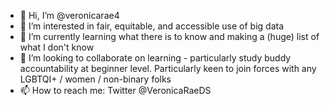 - 👋 Hi, I’m @veronicarae4
- 👀 I’m interested in fair, equitable, and accessible use of big data
- 🌱 I’m currently learning what there is to know and making a (huge) list of what I don't know
- 💞️ I’m looking to collaborate on learning - particularly study buddy accountability at beginner level. Particularly keen to join forces with any LGBTQI+ / women / non-binary folks
- 📫 How to reach me: Twitter @VeronicaRaeDS

<!---
veronicarae4/veronicarae4 is a ✨ special ✨ repository because its `README.md` (this file) appears on your GitHub profile.
You can click the Preview link to take a look at your changes.
--->
